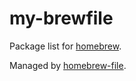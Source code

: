 # my-brewfile

Package list for [homebrew](http://brew.sh/).

Managed by [homebrew-file](https://github.com/rcmdnk/homebrew-file).